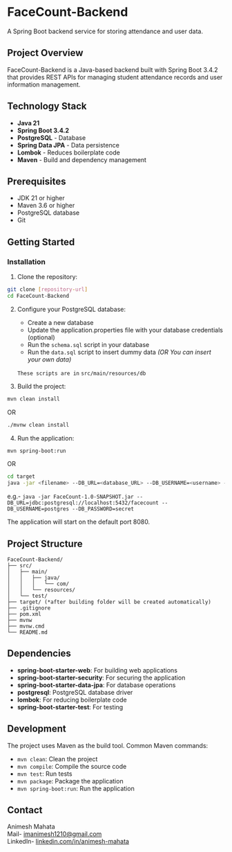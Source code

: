# FaceCount-Backend

A Spring Boot backend service for storing attendance and user data.

## Project Overview

FaceCount-Backend is a Java-based backend built with Spring Boot 3.4.2 that provides REST APIs for managing student attendance records and user information management.

## Technology Stack

- **Java 21**
- **Spring Boot 3.4.2**
- **PostgreSQL** - Database
- **Spring Data JPA** - Data persistence
- **Lombok** - Reduces boilerplate code
- **Maven** - Build and dependency management

## Prerequisites

- JDK 21 or higher
- Maven 3.6 or higher
- PostgreSQL database
- Git

## Getting Started

### Installation

1. Clone the repository:
```bash
git clone [repository-url]
cd FaceCount-Backend
```

2. Configure your PostgreSQL database:
   - Create a new database
   - Update the application.properties file with your database credentials (optional)
   - Run the `schema.sql` script in your database
   - Run the `data.sql` script to insert dummy data _(OR You can insert your own data)_

   `These scripts are in` `src/main/resources/db`

3. Build the project:
```bash
mvn clean install
```
OR
```bash
./mvnw clean install
```

4. Run the application:
```bash
mvn spring-boot:run
```
OR
```bash
cd target
java -jar <filename> --DB_URL=<database_URL> --DB_USERNAME=<username> --DB_PASSWORD=<password>
```
e.g.- `java -jar FaceCount-1.0-SNAPSHOT.jar --DB_URL=jdbc:postgresql://localhost:5432/facecount --DB_USERNAME=postgres --DB_PASSWORD=secret`

The application will start on the default port 8080.

## Project Structure

```
FaceCount-Backend/
├── src/
│   ├── main/
│   │   ├── java/
│   │   │   └── com/
│   │   └── resources/
│   └── test/
├── target/ (*after building folder will be created automatically)
├── .gitignore
├── pom.xml
├── mvnw
├── mvnw.cmd
└── README.md
```

## Dependencies

- **spring-boot-starter-web**: For building web applications
- **spring-boot-starter-security**: For securing the application
- **spring-boot-starter-data-jpa**: For database operations
- **postgresql**: PostgreSQL database driver
- **lombok**: For reducing boilerplate code
- **spring-boot-starter-test**: For testing

## Development

The project uses Maven as the build tool. Common Maven commands:

- `mvn clean`: Clean the project
- `mvn compile`: Compile the source code
- `mvn test`: Run tests
- `mvn package`: Package the application
- `mvn spring-boot:run`: Run the application

## Contact

Animesh Mahata \
Mail- imanimesh1210@gmail.com \
LinkedIn- [linkedin.com/in/animesh-mahata](https://www.linkedin.com/in/animesh-mahata/)

